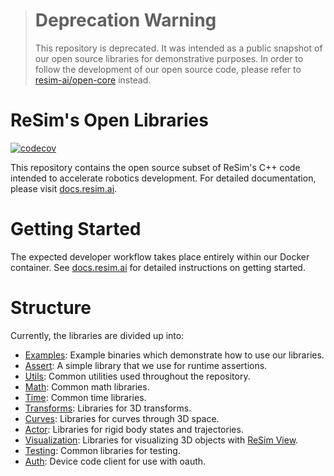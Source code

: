 > # Deprecation Warning
> This repository is deprecated. It was intended as a public snapshot of our open source libraries for demonstrative purposes. In order to follow the development of our open source code, please refer to [resim-ai/open-core](https://github.com/resim-ai/open-core/) instead.


# ReSim's Open Libraries

[![codecov](https://codecov.io/gh/resim-ai/re-core/branch/main/graph/badge.svg?token=JAGVIGHQ86)](https://codecov.io/gh/resim-ai/re-core)

This repository contains the open source subset of ReSim's C++ code intended to
accelerate robotics development. For detailed documentation, please visit
[docs.resim.ai](https://docs.resim.ai).

# Getting Started 
The expected developer workflow takes place entirely within our Docker
container. See [docs.resim.ai](https://docs.resim.ai) for detailed instructions
on getting started.

# Structure
Currently, the libraries are divided up into:

 - [Examples](resim/examples): Example binaries which demonstrate how to use our libraries.
 - [Assert](resim/assert): A simple library that we use for runtime assertions.
 - [Utils](resim/utils): Common utilities used throughout the repository.
 - [Math](resim/math): Common math libraries.
 - [Time](resim/time): Common time libraries.
 - [Transforms](resim/transforms): Libraries for 3D transforms.
 - [Curves](resim/curves): Libraries for curves through 3D space.
 - [Actor](resim/actor/state): Libraries for rigid body states and trajectories.
 - [Visualization](resim/visualization): Libraries for visualizing 3D objects
   with [ReSim View](https://docs.resim.ai/visualization/).
 - [Testing](resim/testing): Common libraries for testing.
 - [Auth](resim/auth): Device code client for use with oauth.
